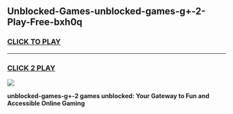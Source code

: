 
## Unblocked-Games-unblocked-games-g+-2-Play-Free-bxh0q
<h3>
<a href="https://premium76.site?title=unblocked-games-g+-2&ref=18A1">CLICK TO PLAY</a></h3>
<hr>

<h3>
<a href="https://premium76.site?title=unblocked-games-g+-2&ref=18A1">CLICK 2 PLAY</a>
  
</h3>

<a href="https://premium76.site?title=unblocked-games-g+-2&ref=18A1"><img src="https://clearcache.store/games.png"></a>


**unblocked-games-g+-2 games unblocked: Your Gateway to Fun and Accessible Online Gaming**
